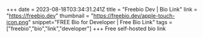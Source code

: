 +++
date = 2023-08-18T03:34:31.241Z
title = "Freebio Dev | Bio Link"
link = "https://freebio.dev"
thumbnail = "https://freebio.dev/apple-touch-icon.png"
snippet="FREE Bio for Developer | Free Bio Link"
tags = ["freebio","bio","link","developer"]
+++
Free self-hosted bio link

